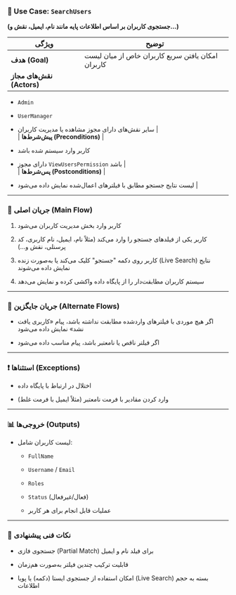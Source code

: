 
### 🧾 Use Case: `SearchUsers`

**(جستجوی کاربران بر اساس اطلاعات پایه مانند نام، ایمیل، نقش و...)**

|ویژگی|توضیح|
|---|---|
|**هدف (Goal)**|امکان یافتن سریع کاربران خاص از میان لیست کاربران|
|**نقش‌های مجاز (Actors)**||

- `Admin`
    
- `UserManager`
    
- سایر نقش‌های دارای مجوز مشاهده یا مدیریت کاربران |  
    | **پیش‌شرط‌ها (Preconditions)** |
    
- کاربر وارد سیستم شده باشد
    
- دارای مجوز `ViewUsersPermission` باشد |  
    | **پس‌شرط‌ها (Postconditions)** |
    
- لیست نتایج جستجو مطابق با فیلترهای اعمال‌شده نمایش داده می‌شود |
    

---

### 🔁 جریان اصلی (Main Flow)

1. کاربر وارد بخش مدیریت کاربران می‌شود
    
2. کاربر یکی از فیلدهای جستجو را وارد می‌کند (مثلاً نام، ایمیل، نام کاربری، کد پرسنلی، نقش و…)
    
3. کاربر روی دکمه "جستجو" کلیک می‌کند یا به‌صورت زنده (Live Search) نتایج نمایش داده می‌شوند
    
4. سیستم کاربران مطابقت‌دار را از پایگاه داده واکشی کرده و نمایش می‌دهد
    

---

### 🔄 جریان جایگزین (Alternate Flows)

- اگر هیچ موردی با فیلترهای واردشده مطابقت نداشته باشد، پیام «کاربری یافت نشد» نمایش داده می‌شود
    
- اگر فیلتر ناقص یا نامعتبر باشد، پیام مناسب داده می‌شود
    

---

### ❗ استثناها (Exceptions)

- اختلال در ارتباط با پایگاه داده
    
- وارد کردن مقادیر با فرمت نامعتبر (مثلاً ایمیل با فرمت غلط)
    

---

### 📊 خروجی‌ها (Outputs)

- لیست کاربران شامل:
    
    - `FullName`
        
    - `Username` / `Email`
        
    - `Roles`
        
    - `Status` (فعال/غیرفعال)
        
    - عملیات قابل انجام برای هر کاربر
        

---

### 🧠 نکات فنی پیشنهادی

- جستجوی فازی (Partial Match) برای فیلد نام و ایمیل
    
- قابلیت ترکیب چندین فیلتر به‌صورت هم‌زمان
    
- امکان استفاده از جستجوی ایستا (دکمه) یا پویا (Live Search) بسته به حجم اطلاعات